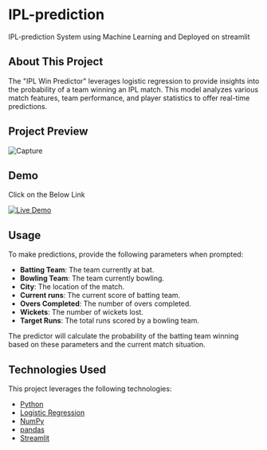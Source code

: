 # IPL-prediction
IPL-prediction System using Machine Learning and Deployed on streamlit

## About This Project

The "IPL Win Predictor" leverages logistic regression to provide insights into the probability of a team winning an IPL match. This model analyzes various match features, team performance, and player statistics to offer real-time predictions.

## Project Preview
![Capture](https://github.com/rajatrawal/ipl-win-predictor/assets/72153827/071a020f-0bf5-4872-904f-5f9a0e928fd1)

## Demo
Click on the Below Link

[![Live Demo](https://img.shields.io/badge/Live%20Demo-View%20IPL_Predictor-brightgreen)](https://ipl-match-predictor.streamlit.app/)

## Usage

To make predictions, provide the following parameters when prompted:

- **Batting Team**: The team currently at bat.
- **Bowling Team**: The team currently bowling.
- **City**: The location of the match.
- **Current runs**: The current score of batting team.
- **Overs Completed**: The number of overs completed.
- **Wickets**: The number of wickets lost.
- **Target Runs**: The total runs scored by a bowling team.

The predictor will calculate the probability of the batting team winning based on these parameters and the current match situation.


## Technologies Used

This project leverages the following technologies:

- [Python](https://www.python.org/)
- [Logistic Regression](https://scikit-learn.org/stable/modules/generated/sklearn.linear_model.LogisticRegression.html)
- [NumPy](https://numpy.org/)
- [pandas](https://pandas.pydata.org/)
- [Streamlit](https://www.streamlit.io/)
